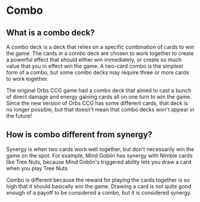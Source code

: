 # Combo

## What is a combo deck?

A combo deck is a deck that relies on a specific combination of cards to win the game. The cards in a combo deck are chosen to work together to create a powerful effect that should either win immediately, or create so much value that you in effect win the game. A two-card combo is the simplest form of a combo, but some combo decks may require three or more cards to work together.

The original Orbs CCG game had a combo deck that aimed to cast a bunch of direct damage and energy gaining cards all on one turn to win the game. Since the new version of Orbs CCG has some different cards, that deck is no longer possible, but that doesn't mean that combo decks won't appear in the future!

## How is combo different from synergy?

Synergy is when two cards work well together, but don't necessarily win the game on the spot. For example, Mind Goblin has synergy with Nimble cards like Tree Nuts, because Mind Goblin's triggered ability lets you draw a card when you play Tree Nuts.

Combo is different because the reward for playing the cards together is so high that it should basically win the game. Drawing a card is not quite good enough of a payoff to be considered a combo, but it is considered synergy.

